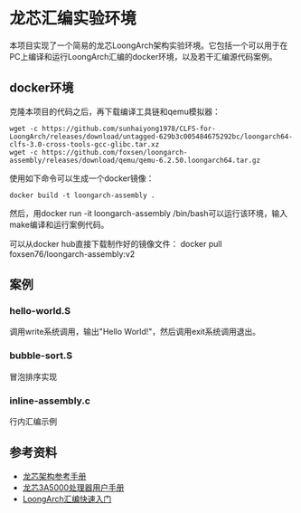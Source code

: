 # 龙芯汇编实验环境

本项目实现了一个简易的龙芯LoongArch架构实验环境。它包括一个可以用于在PC上编译和运行LoongArch汇编的docker环境，以及若干汇编源代码案例。

## docker环境

克隆本项目的代码之后，再下载编译工具链和qemu模拟器：

    wget -c https://github.com/sunhaiyong1978/CLFS-for-LoongArch/releases/download/untagged-629b3c005484675292bc/loongarch64-clfs-3.0-cross-tools-gcc-glibc.tar.xz
    wget -c https://github.com/foxsen/loongarch-assembly/releases/download/qemu/qemu-6.2.50.loongarch64.tar.gz

使用如下命令可以生成一个docker镜像：

    docker build -t loongarch-assembly .

然后，用docker run -it loongarch-assembly /bin/bash可以运行该环境，输入make编译和运行案例代码。

可以从docker hub直接下载制作好的镜像文件：
    docker pull foxsen76/loongarch-assembly:v2

## 案例

### hello-world.S

调用write系统调用，输出"Hello World!"，然后调用exit系统调用退出。

### bubble-sort.S

冒泡排序实现

### inline-assembly.c

行内汇编示例

## 参考资料

* [龙芯架构参考手册](https://github.com/loongson/LoongArch-Documentation/releases/latest/download/LoongArch-Vol1-v1.00-CN.pdf)
* [龙芯3A5000处理器用户手册](https://github.com/loongson/LoongArch-Documentation/releases/latest/download/Loongson-3A5000-usermanual-v1.03-CN.pdf)
* [LoongArch汇编快速入门](./loongarch-assembly.md)
